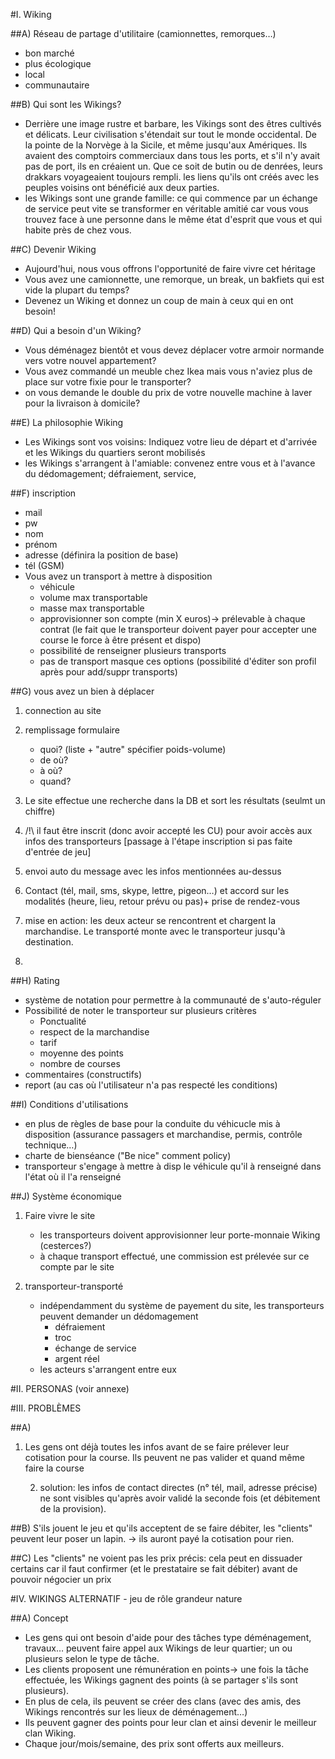 #I. Wiking


##A) Réseau de partage d'utilitaire (camionnettes, remorques…)
* bon marché
* plus écologique
* local
* communautaire

##B) Qui sont les Wikings?
* Derrière une image rustre et barbare, les Vikings sont des êtres cultivés et délicats. Leur civilisation s'étendait sur tout le monde occidental. De la pointe de la Norvège à la Sicile, et même jusqu'aux Amériques. Ils avaient des comptoirs commerciaux dans tous les ports, et s'il n'y avait pas de port, ils en créaient un. Que ce soit de butin ou de denrées, leurs drakkars voyageaient toujours rempli. les liens qu'ils ont créés avec les peuples voisins ont bénéficié aux deux parties.
* les Wikings sont une grande famille: ce qui commence par un échange de service peut vite se transformer en véritable amitié car vous vous trouvez face à une personne dans le même état d'esprit que vous et qui habite près de chez vous.

##C) Devenir Wiking
* Aujourd'hui, nous vous offrons l'opportunité de faire vivre cet héritage
* Vous avez une camionnette, une remorque, un break, un bakfiets qui est vide la plupart du temps?
* Devenez un Wiking et donnez un coup de main à ceux qui en ont besoin!

##D) Qui a besoin d'un Wiking?
* Vous déménagez bientôt et vous devez déplacer votre armoir normande vers votre nouvel appartement?
* Vous avez commandé un meuble chez Ikea mais vous n'aviez plus de place sur votre fixie pour le transporter?
* on vous demande le double du prix de votre nouvelle machine à laver pour la livraison à domicile?

##E) La philosophie Wiking
* Les Wikings sont vos voisins: Indiquez votre lieu de départ et d'arrivée et les Wikings du quartiers seront mobilisés
* les Wikings s'arrangent à l'amiable: convenez entre vous et à l'avance du dédomagement; défraiement, service, 

##F) inscription

* mail
* pw
* nom
* prénom
* adresse (définira la position de base)
* tél (GSM)
* Vous avez un transport à mettre à disposition
	* véhicule
	* volume max transportable
	* masse max transportable
	* approvisionner son compte (min X euros)-> prélevable à chaque contrat (le fait que le transporteur doivent payer pour accepter une course le force à être présent et dispo)
	* possibilité de renseigner plusieurs transports
	* pas de transport masque ces options (possibilité d'éditer son profil après pour add/suppr transports)



##G) vous avez un bien à déplacer

1. connection au site

2. remplissage formulaire
	* quoi? (liste + "autre" spécifier poids-volume)
	* de où?
	* à où?
	* quand?

3. Le site effectue une recherche dans la DB et sort les résultats (seulmt un chiffre)

4. /!\ il faut être inscrit (donc avoir accepté les CU) pour avoir accès aux infos des transporteurs [passage à l'étape inscription si pas faite d'entrée de jeu]

5. envoi auto du message avec les infos mentionnées au-dessus

6. Contact (tél, mail, sms, skype, lettre, pigeon…) et accord sur les modalités (heure, lieu, retour prévu ou pas)+ prise de rendez-vous

7. mise en action: les deux acteur se rencontrent et chargent la marchandise. Le transporté monte avec le transporteur jusqu'à destination.

8. 


##H) Rating
* système de notation pour permettre à la communauté de s'auto-réguler
* Possibilité de noter le transporteur sur plusieurs critères
	* Ponctualité
	* respect de la marchandise
	* tarif
	* moyenne des points
	* nombre de courses
* commentaires (constructifs)
* report (au cas où l'utilisateur n'a pas respecté les conditions)





##I) Conditions d'utilisations
* en plus de règles de base pour la conduite du véhicucle mis à disposition (assurance passagers et marchandise, permis, contrôle technique…)
* charte de bienséance ("Be nice" comment policy)
* transporteur s'engage à mettre à disp le véhicule qu'il à renseigné dans l'état où il l'a renseigné

##J) Système économique 
1. Faire vivre le site
	* les transporteurs doivent approvisionner leur porte-monnaie Wiking (cesterces?)
	* à chaque transport effectué, une commission est prélevée sur ce compte par le site

2. transporteur-transporté
	* indépendamment du système de payement du site, les transporteurs peuvent demander un dédomagement
		* défraiement
		* troc
		* échange de service
		* argent réel
	* les acteurs s'arrangent entre eux


#II. PERSONAS (voir annexe)


#III. PROBLÈMES

##A)
1. Les gens ont déjà toutes les infos avant de se faire prélever leur cotisation pour la course. Ils peuvent ne pas valider et quand même faire la course

	2. solution: les infos de contact directes (n° tél, mail, adresse précise) ne sont visibles qu'après avoir validé la seconde fois (et débitement de la provision).

##B) S'ils jouent le jeu et qu'ils acceptent de se faire débiter, les "clients" peuvent leur poser un lapin. -> ils auront payé la cotisation pour rien.

##C) Les "clients" ne voient pas les prix précis: cela peut en dissuader certains car il faut confirmer (et le prestataire se fait débiter) avant de pouvoir négocier un prix








#IV. WIKINGS ALTERNATIF - jeu de rôle grandeur nature

##A) Concept

* Les gens qui ont besoin d'aide pour des tâches type déménagement, travaux… peuvent faire appel aux Wikings de leur quartier; un ou plusieurs selon le type de tâche.
* Les clients proposent une rémunération en points-> une fois la tâche effectuée, les Wikings gagnent des points (à se partager s'ils sont plusieurs).
* En plus de cela, ils peuvent se créer des clans (avec des amis, des Wikings rencontrés sur les lieux de déménagement…)
* Ils peuvent gagner des points pour leur clan et ainsi devenir le meilleur clan Wiking.
* Chaque jour/mois/semaine, des prix sont offerts aux meilleurs.

